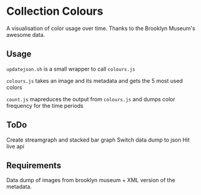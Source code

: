 # Collection Colours

A visualisation of color usage over time. Thanks to the Brooklyn Museum's awesome data.

## Usage
  `updatejson.sh` is a small wrapper to call `colours.js`

  `colours.js` takes an image and its metadata and gets the 5 most used colors

  `count.js` mapreduces the output from `colours.js` and dumps color frequency for the time periods

## ToDo

  Create streamgraph and stacked bar graph
  Switch data dump to json
  Hit live api

## Requirements

  Data dump of images from brooklyn museum + XML version of the metadata.